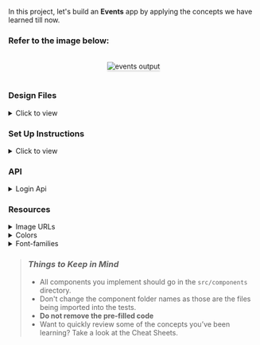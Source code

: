 In this project, let's build an **Events** app by applying the concepts we have learned till now.

### Refer to the image below:

<br/>
<div style="text-align: center;">
    <img src="https://res.cloudinary.com/dmpepn8dm/image/upload/v1647865975/financepeer/Screenshot_1708_cldjwp.png" alt="events output" style="max-width:70%;box-shadow:0 2.8px 2.2px rgba(0, 0, 0, 0.12)">
</div>
<br/>

### Design Files

<details>
<summary>Click to view</summary>

- [Large (Size >= 727px) and Extra Large (Size >= 1200px) -Login (https://res.cloudinary.com/dmpepn8dm/image/upload/v1647866144/financepeer/Screenshot_1709_e1jpwl.png)
- [small (Size <=726px) and Extra Large (Size >= 1200px) -Login (https://res.cloudinary.com/dmpepn8dm/image/upload/v1647865975/financepeer/Screenshot_1708_cldjwp.png)


- [Large (Size >=727px) and Extra Large (Size >= 1200px) -Home  (https://res.cloudinary.com/dmpepn8dm/image/upload/v1647865500/financepeer/Screenshot_1708_wrotd7.png)
- [small (Size <= 726px) and Extra Large (Size >= 1200px) -Home (https://res.cloudinary.com/dmpepn8dm/image/upload/v1647866401/financepeer/Screenshot_1710_olgcxk.png)

- [Large (Size >=727px) and Extra Large (Size >= 1200px) -Records  (https://res.cloudinary.com/dmpepn8dm/image/upload/v1647866712/financepeer/Screenshot_1713_akibrc.png)
- [small (Size <= 726px) and Extra Large (Size >= 1200px) Records  (https://res.cloudinary.com/dmpepn8dm/image/upload/v1647866815/financepeer/Screenshot_1715_exiuu8.png)

</details>

### Set Up Instructions

<details>
<summary>Click to view</summary>

- Download dependencies by running `npm install`
- Start up the app using `npm start`
</details>



### API

<details>
<summary>Login Api</summary>
 - Method : POST

<br/>

- Request API https://financepeer-demo-records.herokuapp.com/login/**
- Response for Valid Credentials is=> {jwtToken:"token"}
- Invalid Credentials Response is =>  {error_msg:"Invalid Message"}
    

    
<summary>Insert Records API</summary>
 - Method : POST

<br/>

- Request API https://financepeer-demo-records.herokuapp.com/book/**
- Response for Valid Data is=> { bookId: last inserted record number }


<summary>Get Data Records</summary>
 - Method : GET

<br/>

- Request API https://financepeer-demo-records.herokuapp.com/getBooks/**
- Response for Valid Data is=> {tweetsResult:[{userId:1,id:1,title:"Hello",body:"this is jhgdjshfgjvcjhdcv"}]}

</details>

### Resources

<details>
<summary>Image URLs</summary>

- [https://res.cloudinary.com/dmpepn8dm/image/upload/v1644135051/miniproject-jagadeesh/Asset_1_1_dithja.png)
- [https://res.cloudinary.com/dmpepn8dm/image/upload/v1647702713/miniproject-jagadeesh/Financepeer_new_logo_nnvmxt.png)

</details>

<details>
<summary>Colors</summary>

<br/>

<div style="background-color: #ffc3be; width: 150px; padding: 10px; color: white">Hex: #ffc3be</div>
<div style="background-color: #c1dbbe; width: 150px; padding: 10px; color: white">Hex: #c1dbbe</div>
<div style="background-color: #b99d9b; width: 150px; padding: 10px; color: white">Hex: #b99d9b</div>
<div style="background-color: #c3e0ff; width: 150px; padding: 10px; color: black">Hex: #c3e0ff</div>
<div style="background-color: #a8947d; width: 150px; padding: 10px; color: white">Hex: #a8947d</div>
<div style="background-color: #ffffff; width: 150px; padding: 10px; color: black">Hex: #ffffff</div>
<div style="background-color: #f7fbff; width: 150px; padding: 10px; color: black">Hex: #f7fbff</div>
<div style="background-color: #a56041; width: 150px; padding: 10px; color: white">Hex: #a56041</div>
<br/>
</details>

<details>
<summary>Font-families</summary>

- Roboto

</details>

> ### _Things to Keep in Mind_
>
> - All components you implement should go in the `src/components` directory.
> - Don't change the component folder names as those are the files being imported into the tests.
> - **Do not remove the pre-filled code**
> - Want to quickly review some of the concepts you’ve been learning? Take a look at the Cheat Sheets.
